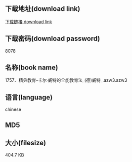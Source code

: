 ## 下载地址(download link)
[下载链接 download link](https://voluble-croquembouche-d321dc.netlify.app/?s=1757%E3%80%81%E7%B2%BE%E5%85%B8%E6%95%99%E8%82%B2-%E5%8D%A1%E5%B0%94%C2%B7%E5%A8%81%E7%89%B9%E7%9A%84%E5%85%A8%E8%83%BD%E6%95%99%E8%82%B2%E6%B3%95_%28%E5%BE%B7%29%E5%A8%81%E7%89%B9_.azw3)

## 下载密码(download password)
8078

## 名称(book name)
1757、精典教育-卡尔·威特的全能教育法_(德)威特_.azw3.azw3

## 语言(language)
chinese

## MD5


## 大小(filesize)
404.7 KB
